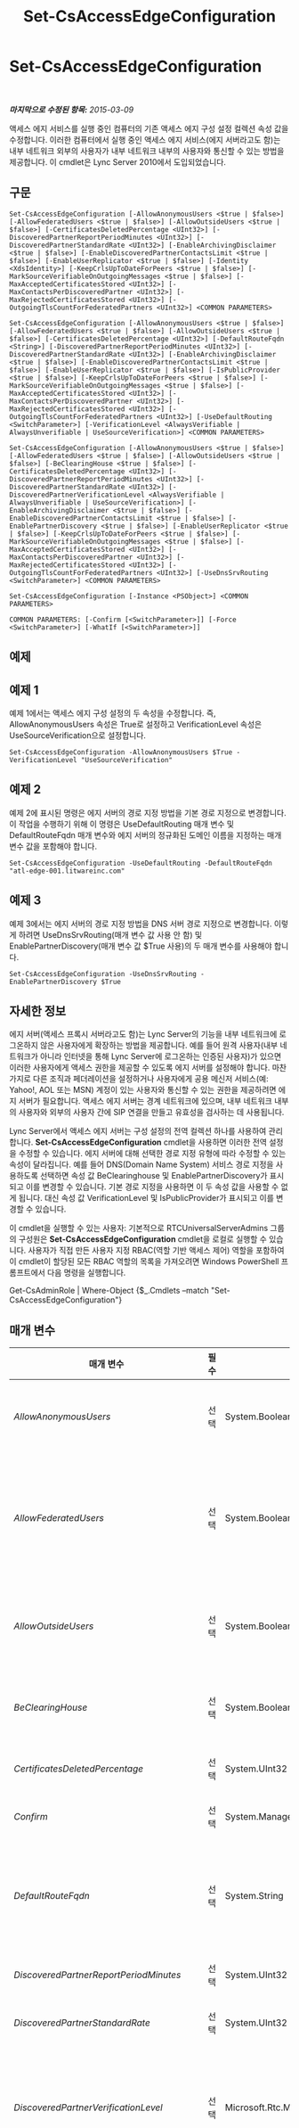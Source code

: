 ﻿---
title: Set-CsAccessEdgeConfiguration
TOCTitle: Set-CsAccessEdgeConfiguration
ms:assetid: f3108b59-1ab2-4288-a470-57d741e7e569
ms:mtpsurl: https://technet.microsoft.com/ko-kr/library/Gg413017(v=OCS.15)
ms:contentKeyID: 49305510
ms.date: 08/10/2015
mtps_version: v=OCS.15
ms.translationtype: HT
---

# Set-CsAccessEdgeConfiguration

 

_**마지막으로 수정된 항목:** 2015-03-09_

액세스 에지 서비스를 실행 중인 컴퓨터의 기존 액세스 에지 구성 설정 컬렉션 속성 값을 수정합니다. 이러한 컴퓨터에서 실행 중인 액세스 에지 서비스(에지 서버라고도 함)는 내부 네트워크 외부의 사용자가 내부 네트워크 내부의 사용자와 통신할 수 있는 방법을 제공합니다. 이 cmdlet은 Lync Server 2010에서 도입되었습니다.

## 구문

    Set-CsAccessEdgeConfiguration [-AllowAnonymousUsers <$true | $false>] [-AllowFederatedUsers <$true | $false>] [-AllowOutsideUsers <$true | $false>] [-CertificatesDeletedPercentage <UInt32>] [-DiscoveredPartnerReportPeriodMinutes <UInt32>] [-DiscoveredPartnerStandardRate <UInt32>] [-EnableArchivingDisclaimer <$true | $false>] [-EnableDiscoveredPartnerContactsLimit <$true | $false>] [-EnableUserReplicator <$true | $false>] [-Identity <XdsIdentity>] [-KeepCrlsUpToDateForPeers <$true | $false>] [-MarkSourceVerifiableOnOutgoingMessages <$true | $false>] [-MaxAcceptedCertificatesStored <UInt32>] [-MaxContactsPerDiscoveredPartner <UInt32>] [-MaxRejectedCertificatesStored <UInt32>] [-OutgoingTlsCountForFederatedPartners <UInt32>] <COMMON PARAMETERS>

    Set-CsAccessEdgeConfiguration [-AllowAnonymousUsers <$true | $false>] [-AllowFederatedUsers <$true | $false>] [-AllowOutsideUsers <$true | $false>] [-CertificatesDeletedPercentage <UInt32>] [-DefaultRouteFqdn <String>] [-DiscoveredPartnerReportPeriodMinutes <UInt32>] [-DiscoveredPartnerStandardRate <UInt32>] [-EnableArchivingDisclaimer <$true | $false>] [-EnableDiscoveredPartnerContactsLimit <$true | $false>] [-EnableUserReplicator <$true | $false>] [-IsPublicProvider <$true | $false>] [-KeepCrlsUpToDateForPeers <$true | $false>] [-MarkSourceVerifiableOnOutgoingMessages <$true | $false>] [-MaxAcceptedCertificatesStored <UInt32>] [-MaxContactsPerDiscoveredPartner <UInt32>] [-MaxRejectedCertificatesStored <UInt32>] [-OutgoingTlsCountForFederatedPartners <UInt32>] [-UseDefaultRouting <SwitchParameter>] [-VerificationLevel <AlwaysVerifiable | AlwaysUnverifiable | UseSourceVerification>] <COMMON PARAMETERS>

    Set-CsAccessEdgeConfiguration [-AllowAnonymousUsers <$true | $false>] [-AllowFederatedUsers <$true | $false>] [-AllowOutsideUsers <$true | $false>] [-BeClearingHouse <$true | $false>] [-CertificatesDeletedPercentage <UInt32>] [-DiscoveredPartnerReportPeriodMinutes <UInt32>] [-DiscoveredPartnerStandardRate <UInt32>] [-DiscoveredPartnerVerificationLevel <AlwaysVerifiable | AlwaysUnverifiable | UseSourceVerification>] [-EnableArchivingDisclaimer <$true | $false>] [-EnableDiscoveredPartnerContactsLimit <$true | $false>] [-EnablePartnerDiscovery <$true | $false>] [-EnableUserReplicator <$true | $false>] [-KeepCrlsUpToDateForPeers <$true | $false>] [-MarkSourceVerifiableOnOutgoingMessages <$true | $false>] [-MaxAcceptedCertificatesStored <UInt32>] [-MaxContactsPerDiscoveredPartner <UInt32>] [-MaxRejectedCertificatesStored <UInt32>] [-OutgoingTlsCountForFederatedPartners <UInt32>] [-UseDnsSrvRouting <SwitchParameter>] <COMMON PARAMETERS>

    Set-CsAccessEdgeConfiguration [-Instance <PSObject>] <COMMON PARAMETERS>

    COMMON PARAMETERS: [-Confirm [<SwitchParameter>]] [-Force <SwitchParameter>] [-WhatIf [<SwitchParameter>]]

## 예제

## 예제 1

예제 1에서는 액세스 에지 구성 설정의 두 속성을 수정합니다. 즉, AllowAnonymousUsers 속성은 True로 설정하고 VerificationLevel 속성은 UseSourceVerification으로 설정합니다.

    Set-CsAccessEdgeConfiguration -AllowAnonymousUsers $True -VerificationLevel "UseSourceVerification"

## 예제 2

예제 2에 표시된 명령은 에지 서버의 경로 지정 방법을 기본 경로 지정으로 변경합니다. 이 작업을 수행하기 위해 이 명령은 UseDefaultRouting 매개 변수 및 DefaultRouteFqdn 매개 변수와 에지 서버의 정규화된 도메인 이름을 지정하는 매개 변수 값을 포함해야 합니다.

    Set-CsAccessEdgeConfiguration -UseDefaultRouting -DefaultRouteFqdn "atl-edge-001.litwareinc.com"

## 예제 3

예제 3에서는 에지 서버의 경로 지정 방법을 DNS 서버 경로 지정으로 변경합니다. 이렇게 하려면 UseDnsSrvRouting(매개 변수 값 사용 안 함) 및 EnablePartnerDiscovery(매개 변수 값 $True 사용)의 두 매개 변수를 사용해야 합니다.

    Set-CsAccessEdgeConfiguration -UseDnsSrvRouting -EnablePartnerDiscovery $True

## 자세한 정보

에지 서버(액세스 프록시 서버라고도 함)는 Lync Server의 기능을 내부 네트워크에 로그온하지 않은 사용자에게 확장하는 방법을 제공합니다. 예를 들어 원격 사용자(내부 네트워크가 아니라 인터넷을 통해 Lync Server에 로그온하는 인증된 사용자)가 있으면 이러한 사용자에게 액세스 권한을 제공할 수 있도록 에지 서버를 설정해야 합니다. 마찬가지로 다른 조직과 페더레이션을 설정하거나 사용자에게 공용 메신저 서비스(예: Yahoo\!, AOL 또는 MSN) 계정이 있는 사용자와 통신할 수 있는 권한을 제공하려면 에지 서버가 필요합니다. 액세스 에지 서버는 경계 네트워크에 있으며, 내부 네트워크 내부의 사용자와 외부의 사용자 간에 SIP 연결을 만들고 유효성을 검사하는 데 사용됩니다.

Lync Server에서 액세스 에지 서버는 구성 설정의 전역 컬렉션 하나를 사용하여 관리합니다. **Set-CsAccessEdgeConfiguration** cmdlet을 사용하면 이러한 전역 설정을 수정할 수 있습니다. 에지 서버에 대해 선택한 경로 지정 유형에 따라 수정할 수 있는 속성이 달라집니다. 예를 들어 DNS(Domain Name System) 서비스 경로 지정을 사용하도록 선택하면 속성 값 BeClearinghouse 및 EnablePartnerDiscovery가 표시되고 이를 변경할 수 있습니다. 기본 경로 지정을 사용하면 이 두 속성 값을 사용할 수 없게 됩니다. 대신 속성 값 VerificationLevel 및 IsPublicProvider가 표시되고 이를 변경할 수 있습니다.

이 cmdlet을 실행할 수 있는 사용자: 기본적으로 RTCUniversalServerAdmins 그룹의 구성원은 **Set-CsAccessEdgeConfiguration** cmdlet을 로컬로 실행할 수 있습니다. 사용자가 직접 만든 사용자 지정 RBAC(역할 기반 액세스 제어) 역할을 포함하여 이 cmdlet이 할당된 모든 RBAC 역할의 목록을 가져오려면 Windows PowerShell 프롬프트에서 다음 명령을 실행합니다.

Get-CsAdminRole | Where-Object {$\_.Cmdlets –match "Set-CsAccessEdgeConfiguration"}

## 매개 변수


<table>
<colgroup>
<col style="width: 25%" />
<col style="width: 25%" />
<col style="width: 25%" />
<col style="width: 25%" />
</colgroup>
<thead>
<tr class="header">
<th>매개 변수</th>
<th>필수</th>
<th>유형</th>
<th>설명</th>
</tr>
</thead>
<tbody>
<tr class="odd">
<td><p><em>AllowAnonymousUsers</em></p></td>
<td><p>선택</p></td>
<td><p>System.Boolean</p></td>
<td><p>익명 사용자(즉, 인증되지 않은 사용자)가 방화벽을 통과하도록 허용하여 모임 및 전화 회의에 참가할 수 있도록 할지 여부를 나타냅니다. 기본값은 False입니다.</p></td>
</tr>
<tr class="even">
<td><p><em>AllowFederatedUsers</em></p></td>
<td><p>선택</p></td>
<td><p>System.Boolean</p></td>
<td><p>내부 사용자가 페더레이션 도메인의 사용자와 통신할 수 있는지 여부를 나타냅니다. 이 속성은 내부 사용자가 분할 도메인 시나리오의 사용자와 통신할 수 있는지 여부도 결정합니다. 분할 도메인에서는 일부 사용자만 온-프레미스에서 호스트하는 계정을 갖고, 다른 사용자는 오프-프레미스에서 호스트하는 계정을 갖습니다. 기본값은 False입니다.</p></td>
</tr>
<tr class="odd">
<td><p><em>AllowOutsideUsers</em></p></td>
<td><p>선택</p></td>
<td><p>System.Boolean</p></td>
<td><p>사용자가 인터넷을 통해 Lync Server에 액세스할 수 있는지 여부를 나타냅니다. 여기에는 시스템에 로그온하려는 익명 사용자와 원격 사용자가 모두 포함됩니다. 기본값은 True입니다.</p></td>
</tr>
<tr class="even">
<td><p><em>BeClearingHouse</em></p></td>
<td><p>선택</p></td>
<td><p>System.Boolean</p></td>
<td><p>에지 서버가 다른 조직과 직접 연결되어 있는지 여부를 나타냅니다. 기본값은 False입니다. Microsoft 지원 담당자가 지시하지 않은 경우 이 매개 변수를 변경하지 않는 것이 좋습니다.</p></td>
</tr>
<tr class="odd">
<td><p><em>CertificatesDeletedPercentage</em></p></td>
<td><p>선택</p></td>
<td><p>System.UInt32</p></td>
<td><p>기본값은 20입니다.</p></td>
</tr>
<tr class="even">
<td><p><em>Confirm</em></p></td>
<td><p>선택</p></td>
<td><p>System.Management.Automation.SwitchParameter</p></td>
<td><p>명령을 실행하기 전에 확인 메시지를 표시합니다.</p></td>
</tr>
<tr class="odd">
<td><p><em>DefaultRouteFqdn</em></p></td>
<td><p>선택</p></td>
<td><p>System.String</p></td>
<td><p>페더레이션 요청에 사용되는 서버의 FQDN(정규화된 도메인 이름)입니다. 기본 경로 지정을 사용하는 경우 이 매개 변수가 필요합니다.</p>
<p>호스팅 공급자와 공용 공급자를 모두 삭제해야 새 기본 경로를 할당할 수 있습니다.</p></td>
</tr>
<tr class="even">
<td><p><em>DiscoveredPartnerReportPeriodMinutes</em></p></td>
<td><p>선택</p></td>
<td><p>System.UInt32</p></td>
<td><p>기본값은 60입니다.</p></td>
</tr>
<tr class="odd">
<td><p><em>DiscoveredPartnerStandardRate</em></p></td>
<td><p>선택</p></td>
<td><p>System.UInt32</p></td>
<td><p>기본값은 20입니다.</p></td>
</tr>
<tr class="even">
<td><p><em>DiscoveredPartnerVerificationLevel</em></p></td>
<td><p>선택</p></td>
<td><p>Microsoft.Rtc.Management.WritableConfig.Settings.Edge.VerificationLevelType</p></td>
<td><p>검색된 파트너와 주고 받는 메시지에 대한 확인 수준을 설정합니다. 사용 가능한 값은 다음과 같습니다.</p>
<p>* AlwaysVerifiable</p>
<p>* AlwaysUnverifiable</p>
<p>* UseSourceVerification</p></td>
</tr>
<tr class="odd">
<td><p><em>EnableArchivingDisclaimer</em></p></td>
<td><p>선택</p></td>
<td><p>System.Boolean</p></td>
<td><p>True로 설정하면 에지 서버에서 페더레이션 파트너 및 클리어링 하우스 파트너로 보관 알림 헤더를 보냅니다. 페더레이션 또는 클리어링 하우스 사용자의 대화 창에 이 알림(사람들에게 메신저 대화가 보관될 수 있음을 알리는 메시지)이 표시될 수 있습니다. 기본값은 False입니다.</p></td>
</tr>
<tr class="even">
<td><p><em>EnableDiscoveredPartnerContactsLimit</em></p></td>
<td><p>선택</p></td>
<td><p>System.Boolean</p></td>
<td><p>기본값은 True($True)입니다.</p></td>
</tr>
<tr class="odd">
<td><p><em>EnablePartnerDiscovery</em></p></td>
<td><p>선택</p></td>
<td><p>System.Boolean</p></td>
<td><p>True로 설정하면 Lync Server에서 DNS 기록을 사용하여 AllowedDomains 목록에 나열되지 않은 파트너 도메인을 검색합니다. False로 설정하면 Lync Server에서 AllowedDomains 목록에 있는 도메인과만 페더레이션합니다. DNS 서비스 경로 지정을 사용하는 경우 이 매개 변수가 필요합니다. 기본값은 False입니다.</p></td>
</tr>
<tr class="even">
<td><p><em>EnableUserReplicator</em></p></td>
<td><p>선택</p></td>
<td><p>System.Boolean</p></td>
<td><p>기본값은 False($False)입니다.</p></td>
</tr>
<tr class="odd">
<td><p><em>Force</em></p></td>
<td><p>선택</p></td>
<td><p>System.Management.Automation.SwitchParameter</p></td>
<td><p>명령을 실행할 때 발생할 수 있는 심각하지 않은 오류 메시지를 표시하지 않습니다.</p></td>
</tr>
<tr class="even">
<td><p><em>Identity</em></p></td>
<td><p>선택</p></td>
<td><p>Microsoft.Rtc.Management.Xds.XdsIdentity</p></td>
<td><p>반환할 액세스 에지 구성 설정의 고유 식별자입니다. 이러한 설정의 전역 인스턴스는 하나만 사용할 수 있으므로 <strong>Set-CsAccessEdgeConfiguration</strong> cmdlet을 호출할 때 ID를 포함하지 않아도 됩니다. 그러나 원하는 경우 -Identity global 구문을 사용하여 전역 설정을 수정할 수 있습니다.</p></td>
</tr>
<tr class="odd">
<td><p><em>Instance</em></p></td>
<td><p>선택</p></td>
<td><p>액세스 에지 설정 DNS SRV 경로 지정 표시 개체 또는 액세스 에지 설정 기본 경로 표시 개체</p></td>
<td><p>개별 매개 변수 값을 설정하는 대신 cmdlet에 개체에 대한 참조를 전달할 수 있습니다.</p></td>
</tr>
<tr class="even">
<td><p><em>IsPublicProvider</em></p></td>
<td><p>선택</p></td>
<td><p>System.Boolean</p></td>
<td><p>기본 경로 지정에 공용 메신저 라이선스가 필요한 경우 True로 설정해야 합니다.</p></td>
</tr>
<tr class="odd">
<td><p><em>KeepCrlsUpToDateForPeers</em></p></td>
<td><p>선택</p></td>
<td><p>System.Boolean</p></td>
<td><p>에지 서버에서 페더레이션 도메인 인증서에 대한 CRL(인증서 해지 목록)을 정기적으로 검사할지 여부를 결정합니다. 기본값은 True입니다.</p></td>
</tr>
<tr class="even">
<td><p><em>MarkSourceVerifiableOnOutgoingMessages</em></p></td>
<td><p>선택</p></td>
<td><p>System.Boolean</p></td>
<td><p>True로 설정하면 보내는 메시지가 확인 가능으로 표시됩니다. 그러면 페더레이션 도메인에서 각 메시지의 확인 수준을 결정할 수 있습니다. False로 설정하면 보내는 메시지가 모두 확인 불가능으로 표시됩니다. 기본값은 True입니다.</p></td>
</tr>
<tr class="odd">
<td><p><em>MaxAcceptedCertificatesStored</em></p></td>
<td><p>선택</p></td>
<td><p>System.UInt32</p></td>
<td><p>에지 서버에서 캐시하는 최대 허용 인증서 수입니다. 기본값은 1000입니다.</p></td>
</tr>
<tr class="even">
<td><p><em>MaxContactsPerDiscoveredPartner</em></p></td>
<td><p>선택</p></td>
<td><p>System.UInt32</p></td>
<td><p>검색된 파트너당 허용되는 최대 연락처 수입니다. 기본값은 1000입니다.</p></td>
</tr>
<tr class="odd">
<td><p><em>MaxRejectedCertificatesStored</em></p></td>
<td><p>선택</p></td>
<td><p>System.UInt32</p></td>
<td><p>에지 서버에서 캐시하는 최대 거부 인증서 수입니다. 기본값은 500입니다.</p></td>
</tr>
<tr class="even">
<td><p><em>OutgoingTlsCountForFederatedPartners</em></p></td>
<td><p>선택</p></td>
<td><p>System.UInt32</p></td>
<td><p>각 페더레이션 파트너에 사용할 수 있는 최대 TLS(전송 계층 보안) 연결 수를 지정합니다. 최소 TLS 연결 수는 1이고, 최대 수는 4입니다. 기본적으로 OutgoingTlsCountForFederatedPartners는 4로 설정됩니다. Microsoft 지원 담당자가 지시하지 않은 경우 이 매개 변수를 변경하지 않는 것이 좋습니다.</p></td>
</tr>
<tr class="odd">
<td><p><em>UseDefaultRouting</em></p></td>
<td><p>선택</p></td>
<td><p>System.Management.Automation.SwitchParameter</p></td>
<td><p>관리자가 페더레이션 요청을 보내고 받는 데 사용되는 서버의 정규화된 도메인 이름을 지정해야 함을 나타냅니다. UseDefaultRouting 매개 변수를 포함하는 경우 DefaultRouteFqdn 매개 변수도 포함해야 합니다.</p></td>
</tr>
<tr class="even">
<td><p><em>UseDnsSrvRouting</em></p></td>
<td><p>선택</p></td>
<td><p>System.Management.Automation.SwitchParameter</p></td>
<td><p>페더레이션 요청을 보내고 받을 때 에지 서버가 DNS SRV 기록을 사용하도록 나타냅니다. 이것이 기본 경로 지정 방법입니다.</p></td>
</tr>
<tr class="odd">
<td><p><em>VerificationLevel</em></p></td>
<td><p>선택</p></td>
<td><p>Microsoft.Rtc.Management.WritableConfig.Settings.Edge.VerificationLevelType</p></td>
<td><p>기본 경로 지정을 사용하는 경우 VerificationLevel 속성을 사용하여 들어오는 메시지의 확인 수준을 모니터링 및 평가합니다. 사용할 수 있는 값은 다음과 같습니다.</p>
<p>AlwaysVerifiable: 기본 경로에서 받은 모든 요청이 확인됨으로 표시됩니다. 확인 헤더가 없는 경우 메시지에 자동으로 확인 헤더가 추가됩니다.</p>
<p>AlwaysUnverifiable: 받는 사람(메시지를 받을 사용자)이 메시지를 보낸 사용자에 대해 ACE(액세스 제어 항목) 허용으로 구성된 경우에만 메시지가 전달됩니다.</p>
<p>UseSourceVerification: 메시지 확인은 메시지에 포함된 확인 수준을 기반으로 합니다. 확인 헤더가 없는 경우 메시지가 확인되지 않음으로 표시됩니다.</p></td>
</tr>
<tr class="even">
<td><p><em>WhatIf</em></p></td>
<td><p>선택</p></td>
<td><p>System.Management.Automation.SwitchParameter</p></td>
<td><p>명령을 실제로 실행하지 않고도 명령이 실행될 경우 발생할 수 있는 현상을 설명합니다.</p></td>
</tr>
</tbody>
</table>


## 입력 형식

없음. **Set-CsAccessEdgeConfiguration** cmdlet은 파이프라인된 입력을 허용하지 않습니다.

## 반환 형식

**Set-CsAccessEdgeConfiguration** cmdlet은 개체나 값을 반환하지 않습니다.

## 참고 항목

#### 기타 리소스

[Get-CsAccessEdgeConfiguration](get-csaccessedgeconfiguration.md)

